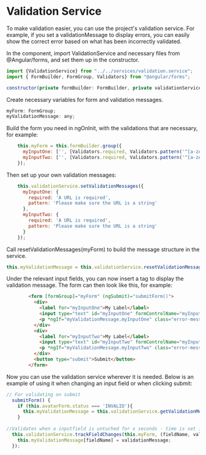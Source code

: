 # Validation Service
To make validation easier, you can use the project's validation service. For example, if you set a 
validationMessage to display errors, you can easily show the correct error based on what has been 
incorrectly validated.

In the component, import ValidationService and necessary files from @Angular/forms, 
and set them up in the constructor.

```js
import {ValidationService} from "../../services/validation.service";
import { FormBuilder, FormGroup, Validators} from "@angular/forms";

constructor(private formBuilder: FormBuilder, private validationService: ValidationService) { }
```

Create necessary variables for form and validation messages.
```js
myForm: FormGroup;
myValidationMessage: any;
```

Build the form you need in ngOnInit, with the validations that are necessary, for example:
```js
    this.myForm = this.formBuilder.group({
      myInputOne: ['', [Validators.required, Validators.pattern('^[a-zA-Z]+$')]],
      myInputTwo: ['', [Validators.required, Validators.pattern('^[a-zA-Z]+$')]]
    });
```

Then set up your own validation messages:
```js
    this.validationService.setValidationMessages({
      myInputOne: {
        required: 'A URL is required',
        pattern: 'Please make sure the URL is a string'
      },
      myInputTwo: {
        required: 'A URL is required',
        pattern: 'Please make sure the URL is a string'
      }
    });
```

Call resetValidationMessages(myForm) to build the message structure in the service.
```js 
this.myValidationMessage = this.validationService.resetValidationMessages(this.myForm);
```

Under the relevant input fields, you can now insert a tag to display the validation message. 
The form can then look like this, for example:
```html
        <form [formGroup]="myForm" (ngSubmit)="submitForm()">
          <div>
            <label for="myInputOne">My Label</label>
            <input type="text" id="myInputOne" formControlName="myInputOne">
            <p *ngIf="myValidationMessage.myInputOne" class="error-message"> {{myValidationMessage.myInputOne}}</p>
          </div>
          <div>
            <label for="myInputTwo">My Label</label>
            <input type="text" id="myInputTwo" formControlName="myInputTwo">
            <p *ngIf="myValidationMessage.myInputTwo" class="error-message"> {{myValidationMessage.myInputTwo}}</p>
          </div>
          <button type="submit">Submit</button>
        </form>
```

Now you can use the validation service wherever it is needed. 
Below is an example of using it when changing an input field or when clicking submit:
```js
// For validating on submit
  submitForm() {
    if (this.avatarForm.status === 'INVALID'){
      this.myValidationMessage = this.validationService.getValidationMessages(this.myForm);
    }
    
//Validates when a inputfield is untuched for x seconds - time is set in app.constants.ts
  this.validationService.trackFieldChanges(this.myForm, (fieldName, validationMessage) => {
    this.myValidationMessage[fieldName] = validationMessage;
  });
```
